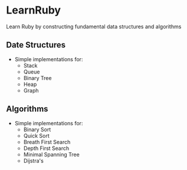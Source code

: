 LearnRuby
=========

Learn Ruby by constructing fundamental data structures and algorithms

Date Structures
---------
* Simple implementations for:
  * Stack
  * Queue
  * Binary Tree
  * Heap
  * Graph

Algorithms
---------
* Simple implementations for:
  * Binary Sort
  * Quick Sort
  * Breath First Search
  * Depth First Search
  * Minimal Spanning Tree
  * Dijstra's 

